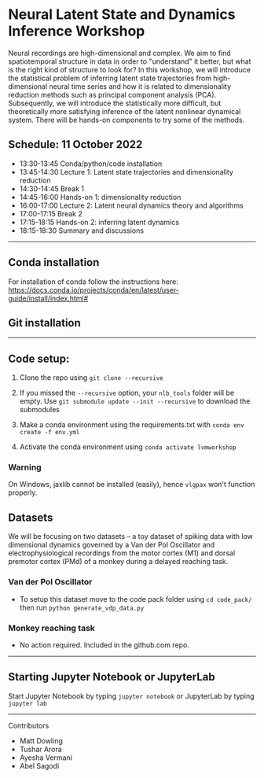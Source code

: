 # Neural Latent State and Dynamics Inference Workshop

Neural recordings are high-dimensional and complex.
 We aim to find spatiotemporal structure in data in order to "understand" it better, but what is the right kind of structure to look for?
In this workshop, we will introduce the statistical problem of inferring latent state trajectories from high-dimensional neural time series and how it is related to dimensionality reduction methods such as principal component analysis (PCA).
Subsequently, we will introduce the statistically more difficult, but theoretically more satisfying inference of the latent nonlinear dynamical system.
There will be hands-on components to try some of the methods.

## Schedule: 11 October 2022

 - 13:30-13:45 Conda/python/code installation
 - 13:45-14:30 Lecture 1: Latent state trajectories and dimensionality reduction
 - 14:30-14:45 Break 1
 - 14:45-16:00 Hands-on 1: dimensionality reduction
 - 16:00-17:00 Lecture 2: Latent neural dynamics theory and algorithms
 - 17:00-17:15 Break 2
 - 17:15-18:15 Hands-on 2: inferring latent dynamics
 - 18:15-18:30 Summary and discussions

---
## Conda installation
For installation of conda follow the instructions here: https://docs.conda.io/projects/conda/en/latest/user-guide/install/index.html#

## Git installation

---
## Code setup:

1. Clone the repo using `git clone --recursive`

1. If you missed the `--recursive` option, your `nlb_tools` folder will be empty. Use `git submodule update --init --recursive` to download the submodules

1. Make a conda environment using the requirements.txt with 
    `conda env create -f env.yml`

1. Activate the conda environment using `conda activate lvmworkshop`

### Warning
On Windows, jaxlib cannot be installed (easily), hence `vlgpax` won't function properly.

## Datasets
We will be focusing on two datasets – a toy dataset of spiking data with low dimensional dynamics governed by
a Van der Pol Oscillator and electrophysiological recordings from the motor cortex (M1) and dorsal premotor cortex (PMd)
of a monkey during a delayed reaching task.

### Van der Pol Oscillator

  - To setup this dataset move to the code pack folder using `cd code_pack/` then run `python generate_vdp_data.py`

### Monkey reaching task

  - No action required. Included in the github.com repo.

---
## Starting Jupyter Notebook or JupyterLab
Start Jupyter Notebook by typing `jupyter notebook`
or JupyterLab by typing `jupyter lab`


---
Contributors

 - Matt Dowling
 - Tushar Arora
 - Ayesha Vermani
 - Abel Sagodi
